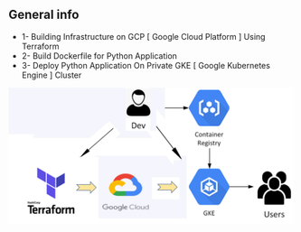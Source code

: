 ## General info
* 1- Building Infrastructure on GCP [ Google Cloud Platform ] Using Terraform 
* 2- Build Dockerfile for Python Application
* 3- Deploy Python Application On Private GKE [ Google Kubernetes Engine ] Cluster

![home_Page Image](./images/home.jpg)
